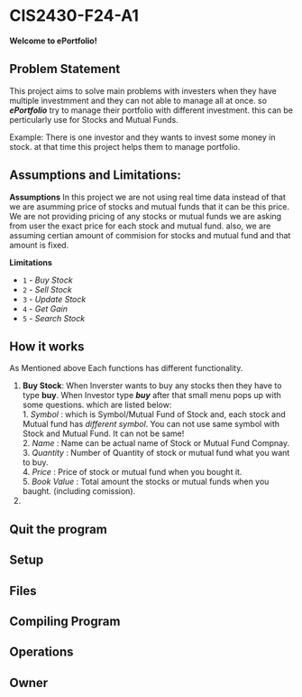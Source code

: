 # CIS2430-F24-A1

**Welcome to ePortfolio!** <br>

## Problem Statement
This project aims to solve main problems with investers when they have multiple investmment and they can not able to manage all at once. so **_ePortfolio_** try to manage their portfolio with different investment. this can be perticularly use for Stocks and Mutual Funds.

Example:
There is one investor and they wants to invest some money in stock. at that time this project helps them to manage portfolio. 


## Assumptions and Limitations:
**Assumptions**
In this project we are not using real time data instead of that we are asumming price of stocks and mutual funds that it can be this price. We are not providing pricing of any stocks or mutual funds we are asking from user the exact price for each stock and mutual fund. also, we are assuming certian amount of commision for stocks and mutual fund and that amount is fixed.

**Limitations**

- `1` - _Buy Stock_
- `2` - _Sell Stock_
- `3` - _Update Stock_
- `4` - _Get Gain_
- `5` - _Search Stock_


## How it works

As Mentioned above Each functions has different functionality.
 1. **Buy Stock**: When Inverster wants to buy any stocks then they have to type **buy**. When Investor type **_buy_** after that small menu pops up with some questions. which are listed below:
        <br> 1. *Symbol* : which is Symbol/Mutual Fund of Stock and, each stock and Mutual fund has _*different symbol*_. You can not use same symbol with Stock and Mutual Fund. It can not be same! 
        <br> 2. *Name* : Name can be actual name of Stock or Mutual Fund Compnay. 
        <br> 3. *Quantity* : Number of Quantity of stock or mutual fund what you want to buy.
        <br> 4. *Price* : Price of stock or mutual fund when you bought it.
        <br> 5. *Book Value* : Total amount the stocks or mutual funds when you baught. (including comission).<br>
2. 

## Quit the program

## Setup

## Files

## Compiling Program

## Operations

## Owner

